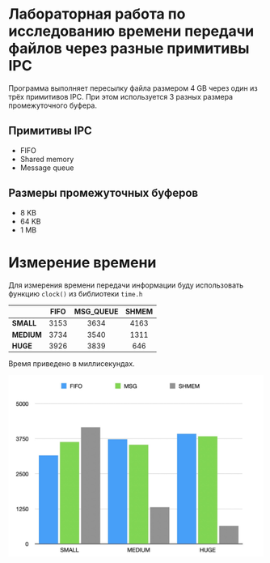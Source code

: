 # Лабораторная работа по исследованию времени передачи файлов через разные примитивы IPC
Программа выполняет пересылку файла размером 4 GB через один из трёх примитивов IPC. При этом используется 3 разных размера промежуточного буфера.

## Примитивы IPC
 - FIFO
 - Shared memory
 - Message queue

## Размеры промежуточных буферов
- 8 KB
- 64 KB
- 1 MB

# Измерение времени
Для измерения времени передачи информации буду использовать функцию `clock()` из библиотеки `time.h`

|| FIFO | MSG_QUEUE | SHMEM |
|:----|:----------:|:----------:|:----------:|
|**SMALL**| 3153    | 3634  | 4163   |
|**MEDIUM**| 3734    | 3540   | 1311   |
|**HUGE**| 3926    | 3839   | 646   |

Время приведено в миллисекундах.

![](bar_graph.jpg)


